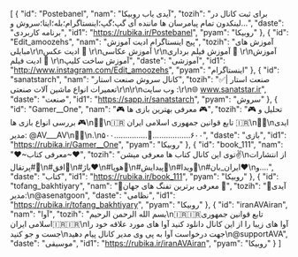 [
  {
    "id": "Postebanel",
    "nam": "آیدی یاب روبیکا",
    "tozih": "برای ثبت کانال در لینکدون تمام پیامرسان ها ماننده آی گپ؛گپ؛اینستاگرام؛بله؛ایتا؛سروش و...",
    "daste": "برنامه کاربردی",
    "id1": "https://rubika.ir/Postebanel",
    "pyam": "روبیکا"
  },
  {
    "id": "Edit_amoozehs",
    "nam": "پیج اینستاگرام ادیت آموزش",
    "tozih": "آموزش های مبایلی\r\nادیت عکس 📸 \r\nآموزش عکاسی \r\nآموزش فیلم برداری 🎥 \r\nآموزش ادیت فیلم 🎥 \r\nآموزش ساخت کلیپ",
    "daste": "آموزشی",
    "id1": "http://www.instagram.com/Edit_amoozehs",
    "pyam": "اینستاگرام"
  },
  {
    "id": "sanatstarch",
    "nam": "کانال سروش صنعت استار",
    "tozih": "✅صنعت استار  | تعمیرات انواع ماشین آلات صنعتی\r\n\r\nوب سایت :\r\n🌐 www.sanatstar.ir",
    "daste": "صنعت",
    "id1": "https://sapp.ir/sanatstarch",
    "pyam": "سروش"
  },
  {
    "id": "Gamer__One",
    "nam": "🎮 معرفی بهترین بازی ها 🎮",
    "tozih": "🎮 تحلیل و بررسی انواع بازی ها 🎮\n🌴🌴\n🇮🇷 تابع قوانین جمهوری اسلامی ایران 🇮🇷\n🌴🌴\nایدی مدیر:    @AV___AV\n🌴🌴\n.\n۵۰۰...............🛫.................۶۰۰",
    "daste": "بازی",
    "id1": "https://rubika.ir/Gamer__One",
    "pyam": "روبیکا"
  },
  {
    "id": "book_111",
    "nam": "❤~معرفی کتاب~❤",
    "tozih": "توی این کانال کتاب ها معرفی میشن✌\nاز انتشارات #پرتقال🍊\n#افق💛\n#باژ❤\n#هوپا💚\n#پیدایش💙\n#ویدا💜\n#ایران_بان♥\nو....",
    "daste": "کتاب",
    "id1": "https://rubika.ir/book_111",
    "pyam": "روبیکا"
  },
  {
    "id": "tofang_bakhtiyary",
    "nam": "🔴معرفی برترین تفنگ های جهان 🔴",
    "tozih": "🔴آیدی مدیر:\n@asenatgoon",
    "daste": "نظامی",
    "id1": "https://rubika.ir/tofang_bakhtiyary",
    "pyam": "روبیکا"
  },
  {
    "id": "iranAVAiran",
    "nam": "آوا",
    "tozih": "بسم الله الرحمن الرحیم\n🇮🇷🇮🇷تابع قوانین جمهوری اسلامی ایران🇮🇷🇮🇷\nآوا های زیبا را از این کانال دانلود کنید آوا های مورد علاقه خود را جست و جو کنید\nجهت درخواست آوا به پی وی مدیر کانال پیام دهید\n@supportAVA",
    "daste": "موسیقی",
    "id1": "https://rubika.ir/iranAVAiran",
    "pyam": "روبیکا"
  }
]